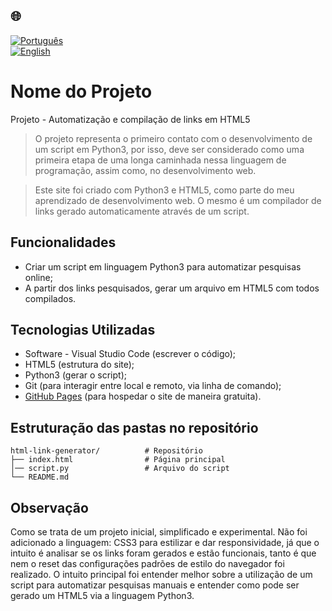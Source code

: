 ## 🌐
[![Português](https://img.shields.io/badge/-Português-green)](README.md)  
[![English](https://img.shields.io/badge/-English-blue)](README_en.md)

# Nome do Projeto

Projeto - Automatização e compilação de links em HTML5

> O projeto representa o primeiro contato com o desenvolvimento de um script em Python3, por isso,
deve ser considerado como uma primeira etapa de uma longa caminhada nessa linguagem de programação, assim como, no desenvolvimento web.

> Este site foi criado com Python3 e HTML5, como parte do meu aprendizado de desenvolvimento web.
> O mesmo é um compilador de links gerado automaticamente através de um script.

## Funcionalidades

- Criar um script em linguagem Python3 para automatizar pesquisas online;
- A partir dos links pesquisados, gerar um arquivo em HTML5 com todos compilados.

## Tecnologias Utilizadas

- Software - Visual Studio Code (escrever o código);
- HTML5 (estrutura do site);
- Python3 (gerar o script);
- Git (para interagir entre local e remoto, via linha de comando);
- [GitHub Pages](https://pages.github.com/) (para hospedar o site de maneira gratuita).

## Estruturação das pastas no repositório
```
html-link-generator/          # Repositório
├── index.html                # Página principal
│── script.py                 # Arquivo do script                          
└── README.md
```
## Observação

Como se trata de um projeto inicial, simplificado e experimental. Não foi adicionado a linguagem: CSS3 para estilizar e dar responsividade,
já que o intuito é analisar se os links foram gerados e estão funcionais, tanto é que nem o reset das configurações padrões 
de estilo do navegador foi realizado. O intuito principal foi entender melhor sobre a utilização de um script para automatizar pesquisas manuais
e entender como pode ser gerado um HTML5 via a linguagem Python3. 
